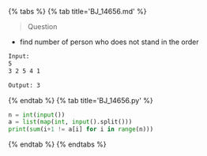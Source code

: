 {% tabs %}
{% tab title='BJ_14656.md' %}

> Question

* find number of person who does not stand in the order

```txt
Input:
5
3 2 5 4 1

Output: 3
```

{% endtab %}
{% tab title='BJ_14656.py' %}

```py
n = int(input())
a = list(map(int, input().split()))
print(sum(i+1 != a[i] for i in range(n)))
```

{% endtab %}
{% endtabs %}
